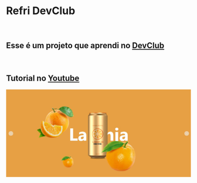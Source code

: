 <h1>Refri DevClub</h1>
<br>
<h2>Esse é um projeto que aprendi no <a href="https://rodolfomori.com.br/devclub">DevClub</a></h2>
<br>
<h2>Tutorial no <a href="https://www.youtube.com/watch?v=QLbrpjfltFs&list=PLsFVybaG4mOBmLZH65Z5HbR0FieLJJ1_r">Youtube</a></h2>
<img src="https://github.com/DennisDev2911/REFRI-DEVCLUB/blob/main/img/REFRI%20DEVCLUB.JPG?raw=true" />
